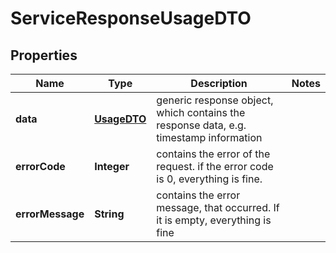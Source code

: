 
# ServiceResponseUsageDTO

## Properties
Name | Type | Description | Notes
------------ | ------------- | ------------- | -------------
**data** | [**UsageDTO**](UsageDTO.md) | generic response object, which contains the response data, e.g. timestamp information | 
**errorCode** | **Integer** | contains the error of the request. if the error code is 0, everything is fine. | 
**errorMessage** | **String** | contains the error message, that occurred. If it is empty, everything is fine | 



